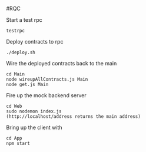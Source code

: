#RQC

Start a test rpc
```
testrpc
```

Deploy contracts to rpc
```
./deploy.sh
```

Wire the deployed contracts back to the main
```
cd Main
node wireupAllContracts.js Main
node get.js Main
```

Fire up the mock backend server
```
cd Web
sudo nodemon index.js
(http://localhost/address returns the main address)
```

Bring up the client with
```
cd App
npm start
```

